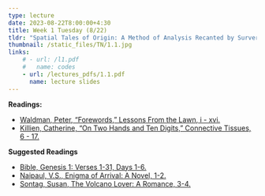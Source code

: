```yaml
---
type: lecture
date: 2023-08-22T8:00:00+4:30
title: Week 1 Tuesday (8/22)
tldr: "Spatial Tales of Origin: A Method of Analysis Recanted by Surveryors, Nomads and Lunatics."
thumbnail: /static_files/TN/1.1.jpg
links: 
    # - url: /l1.pdf
    #   name: codes
    - url: /lectures_pdfs/1.1.pdf
      name: lecture slides
---
```

**Readings:**
- [Waldman, Peter, “Forewords,” Lessons From the Lawn, i - xvi.](/LOTL_Test/readings_pdfs/week1/T/Waldman_Peter_LOTL_Forewords.pdf)
- [Killien, Catherine, “On Two Hands and Ten Digits,” Connective Tissues, 6 - 17.](/LOTL_Test/readings_pdfs/week1/T/Killien_On_Two_Hands_Connective_Tissues.pdf)

**Suggested Readings**
- [Bible, Genesis 1: Verses 1-31, Days 1-6.](/LOTL_Test/readings_pdfs/week1/T/Bible_Genesis.pdf)
- [Naipaul, V.S., Enigma of Arrival: A Novel, 1-2.](/LOTL_Test/readings_pdfs/week1/T/Naipaul_Enigma_of_Arrival_1.pdf)
- [Sontag, Susan, The Volcano Lover: A Romance, 3-4.](/LOTL_Test/readings_pdfs/week1/T/Sontag_Volcano_Lover_1.pdf)
